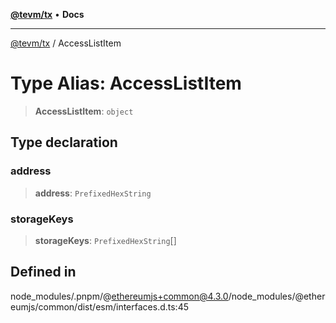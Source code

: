 [**@tevm/tx**](../README.md) • **Docs**

***

[@tevm/tx](../globals.md) / AccessListItem

# Type Alias: AccessListItem

> **AccessListItem**: `object`

## Type declaration

### address

> **address**: `PrefixedHexString`

### storageKeys

> **storageKeys**: `PrefixedHexString`[]

## Defined in

node\_modules/.pnpm/@ethereumjs+common@4.3.0/node\_modules/@ethereumjs/common/dist/esm/interfaces.d.ts:45
